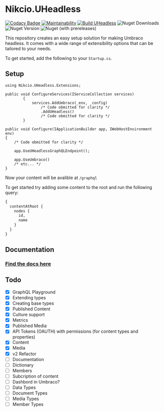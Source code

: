# Nikcio.UHeadless

[![Codacy Badge](https://app.codacy.com/project/badge/Grade/48f9a00a65284a0d8d7d8660783beb47)](https://www.codacy.com/gh/nikcio/Nikcio.UHeadless/dashboard?utm_source=github.com&amp;utm_medium=referral&amp;utm_content=nikcio/Nikcio.UHeadless&amp;utm_campaign=Badge_Grade)
[![Maintainability](https://api.codeclimate.com/v1/badges/5452e578a6d25c344e15/maintainability)](https://codeclimate.com/github/nikcio/Nikcio.UHeadless/maintainability)
[![Build UHeadless](https://github.com/nikcio/Nikcio.UHeadless/actions/workflows/build.yml/badge.svg)](https://github.com/nikcio/Nikcio.UHeadless/actions/workflows/build.yml)
![Nuget Downloads](https://img.shields.io/nuget/dt/Nikcio.UHeadless?color=%230078d7&label=Nuget%20downloads&logo=Nuget)
![Nuget Version](https://img.shields.io/nuget/v/Nikcio.UHeadless?label=Stable%20version)
![Nuget (with prereleases)](https://img.shields.io/nuget/vpre/Nikcio.UHeadless?label=Prerelease%20version)

This repository creates an easy setup solution for making Umbraco headless. It comes with a wide range of extensibility options that can be tailored to your needs.

To get started, add the following to your `Startup.cs`.

## Setup

```CSharp
using Nikcio.UHeadless.Extensions;

public void ConfigureServices(IServiceCollection services)
        {
            services.AddUmbraco(_env, _config)
                /* Code obmitted for clarity */
                .AddUHeadless()
                /* Code obmitted for clarity */
        }

public void Configure(IApplicationBuilder app, IWebHostEnvironment env)
{
    /* Code obmitted for clarity */

    app.UseUHeadlessGraphQLEndpoint();

    app.UseUmbraco()
    /* etc... */
}
```
Now your content will be avalible at `/graphql`

To get started try adding some content to the root and run the following query:
```graphql
{
  contentAtRoot {
    nodes {
      id,
      name
    }
  }
}
```

## Documentation
### [Find the docs here](docs/index.md)

## Todo

-   [x] GraphQL Playground
-   [x] Extending types
-   [x] Creating base types
-   [x] Published Content
-   [x] Culture support
-   [x] Metrics
-   [x] Published Media
-   [x] API Tokens (OAUTH) with permissions (for content types and properties)
-   [x] Content
-   [x] Media
-   [x] v2 Refactor
-   [ ] Documentation
-   [ ] Dictionary
-   [ ] Members
-   [ ] Subcription of content
-   [ ] Dashbord in Umbraco?
-   [ ] Data Types
-   [ ] Document Types
-   [ ] Media Types
-   [ ] Member Types
